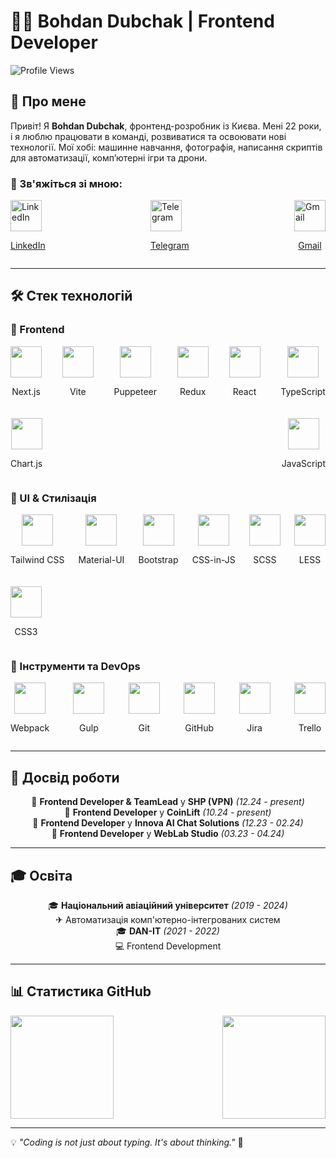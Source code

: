 # 👨‍💻 Bohdan Dubchak | Frontend Developer

![Profile Views](https://komarev.com/ghpvc/?username=codeBerzerk&color=blueviolet)

## 🚀 Про мене

Привіт! Я **Bohdan Dubchak**, фронтенд-розробник із Києва. Мені 22 роки, і я люблю працювати в команді, розвиватися та освоювати нові технології. Мої хобі: машинне навчання, фотографія, написання скриптів для автоматизації, комп’ютерні ігри та дрони.

### 🔗 Зв'яжіться зі мною:
<div style="display: flex; justify-content: space-between; gap: 20px;">
  <a href="https://www.linkedin.com/in/bohdan-dubchak-0a235b246/">
    <img src="https://cdn.simpleicons.org/linkedin/0077B5" alt="LinkedIn" width="50" height="50" />
    <p align="center">LinkedIn</p>
  </a>
  <a href="https://t.me/BeRZRk">
    <img src="https://cdn.simpleicons.org/telegram/2CA5E0" alt="Telegram" width="50" height="50" />
    <p align="center">Telegram</p>
  </a>
  <a href="mailto:bodik@itcrowd.in.ua">
    <img src="https://cdn.simpleicons.org/gmail/D14836" alt="Gmail" width="50" height="50" />
    <p align="center">Gmail</p>
  </a>
</div>

---

## 🛠 Стек технологій

### 📌 Frontend
<div style="display: flex; justify-content: space-between; gap: 20px; flex-wrap: wrap;">
  <div align="center">
    <img src="https://cdn.simpleicons.org/nextdotjs" width="50" height="50" />
    <p>Next.js</p>
  </div>
  <div align="center">
    <img src="https://cdn.simpleicons.org/vite" width="50" height="50" />
    <p>Vite</p>
  </div>
  <div align="center">
    <img src="https://cdn.simpleicons.org/puppeteer" width="50" height="50" />
    <p>Puppeteer</p>
  </div>
  <div align="center">
    <img src="https://cdn.simpleicons.org/redux" width="50" height="50" />
    <p>Redux</p>
  </div>
  <div align="center">
    <img src="https://cdn.simpleicons.org/react" width="50" height="50" />
    <p>React</p>
  </div>
  <div align="center">
    <img src="https://cdn.simpleicons.org/typescript" width="50" height="50" />
    <p>TypeScript</p>
  </div>
  <div align="center">
    <img src="https://cdn.jsdelivr.net/gh/devicons/devicon/icons/chartjs/chartjs-original.svg" width="50" height="50" />
    <p>Chart.js</p>
  </div>
  <div align="center">
    <img src="https://cdn.simpleicons.org/javascript" width="50" height="50" />
    <p>JavaScript</p>
  </div>
</div>

### 🎨 UI & Стилізація
<div style="display: flex; justify-content: space-between; gap: 20px; flex-wrap: wrap;">
  <div align="center">
    <img src="https://cdn.simpleicons.org/tailwindcss" width="50" height="50" />
    <p>Tailwind CSS</p>
  </div>
  <div align="center">
    <img src="https://cdn.simpleicons.org/mui" width="50" height="50" />
    <p>Material-UI</p>
  </div>
  <div align="center">
    <img src="https://cdn.simpleicons.org/bootstrap" width="50" height="50" />
    <p>Bootstrap</p>
  </div>
  <div align="center">
    <img src="https://cdn.simpleicons.org/styledcomponents" width="50" height="50" />
    <p>CSS-in-JS</p>
  </div>
  <div align="center">
    <img src="https://cdn.simpleicons.org/sass" width="50" height="50" />
    <p>SCSS</p>
  </div>
  <div align="center">
    <img src="https://cdn.simpleicons.org/less" width="50" height="50" />
    <p>LESS</p>
  </div>
  <div align="center">
    <img src="https://cdn.simpleicons.org/css3" width="50" height="50" />
    <p>CSS3</p>
  </div>
</div>

### 🔧 Інструменти та DevOps
<div style="display: flex; justify-content: space-between; gap: 20px; flex-wrap: wrap;">
  <div align="center">
    <img src="https://cdn.simpleicons.org/webpack" width="50" height="50" />
    <p>Webpack</p>
  </div>
  <div align="center">
    <img src="https://cdn.simpleicons.org/gulp" width="50" height="50" />
    <p>Gulp</p>
  </div>
  <div align="center">
    <img src="https://cdn.simpleicons.org/git" width="50" height="50" />
    <p>Git</p>
  </div>
  <div align="center">
    <img src="https://cdn.simpleicons.org/github" width="50" height="50" />
    <p>GitHub</p>
  </div>
  <div align="center">
    <img src="https://cdn.simpleicons.org/jira" width="50" height="50" />
    <p>Jira</p>
  </div>
  <div align="center">
    <img src="https://cdn.simpleicons.org/trello" width="50" height="50" />
    <p>Trello</p>
  </div>
</div>

---

## 💼 Досвід роботи
<p align="center">
  🚀 <strong>Frontend Developer & TeamLead</strong> у <strong>SHP (VPN)</strong> <em>(12.24 - present)</em> <br/>
  🚀 <strong>Frontend Developer</strong> у <strong>CoinLift</strong> <em>(10.24 - present)</em> <br/>
  🚀 <strong>Frontend Developer</strong> у <strong>Innova AI Chat Solutions</strong> <em>(12.23 - 02.24)</em> <br/>
  🚀 <strong>Frontend Developer</strong> у <strong>WebLab Studio</strong> <em>(03.23 - 04.24)</em>
</p>

---

## 🎓 Освіта
<p align="center">
  🎓 <strong>Національний авіаційний університет</strong> <em>(2019 - 2024)</em> <br/>
  ✈ Автоматизація комп'ютерно-інтегрованих систем <br/>
  🎓 <strong>DAN-IT</strong> <em>(2021 - 2022)</em> <br/>
  💻 Frontend Development
</p>

---

## 📊 Статистика GitHub
<div style="display: flex; justify-content: space-between; gap: 20px;">
  <img src="https://github-readme-stats.vercel.app/api?username=codeBerzerk&show_icons=true&theme=radical" height="165"/>
  <img src="https://github-readme-stats.vercel.app/api/top-langs/?username=codeBerzerk&layout=compact&theme=radical" height="165"/>
</div>

---

💡 *"Coding is not just about typing. It's about thinking."* 🚀
